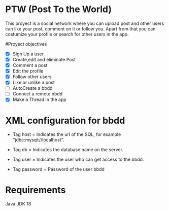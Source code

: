 # PTW (Post To the World)
This proyect is a social network where you can upload post and other users can like your post, comment on it or follow you. Apart from that you can costumize your profile or search for other users in the app.

#Proyect objectives
- [x] Sign Up a user
- [x] Create,edit and eliminate Post
- [x] Comment a post
- [x] Edit the profile
- [x] Follow other users
- [x] Like or unlike a post 
- [ ] AutoCreate a bbdd
- [ ] Connect a remote bbdd
- [x] Make a Thread in the app

# XML configuration for bbdd
- Tag host = Indicates the url of the SQL, for example "jdbc:mysql://localhost".

- Tag db = Indicates the database name on the server.

- Tag user = Indicates the user who can get access to the bbdd.

- Tag password = Password of the user bbdd

# Requirements
Java JDK 18
